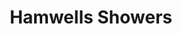 ---
title: Hamwells Showers
url: 'https://www.hamwells.com/'
categories:
  - 6ad9cfc5-eac0-455e-9ad0-f537896373ba
tags:
  - home-owner
description: >-
  Shower systems that utilize heat exchangers to recapture heat and filtered
  pumps to recycle water up to 7 times before it is drained, thus significantly
  reducing water usage and energy consumption.
image: null
blueprint: action

---